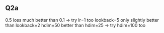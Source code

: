 
## Q2a

0.5 loss much better than 0.1 → try lr=1 too
lookback=5 only slightly better than lookback=2
hdim=50 better than hdim=25 → try hdim=100 too
